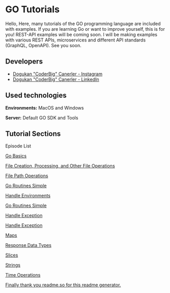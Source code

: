 
# GO Tutorials 

Hello,
Here, many tutorials of the GO programming language are included with examples. 
If you are learning Go or want to improve yourself, 
this is for you! REST-API examples will be coming soon. 
I will be making examples with various REST APIs, 
microservices and different API standards (GraphQL, OpenAPI).
See you soon.


## Developers

- [Dogukan "CoderBig" Canerler - Instagram](https://www.instagram.com/dogukan.sanchez/) 
- [Dogukan "CoderBig" Canerler - LinkedIn](https://www.linkedin.com/in/do%C4%9Fukan-canerler-ba4171187/) 
  
## Used technologies

**Environments:** MacOS and Windows

**Server:** Default GO SDK and Tools

  
## Tutorial Sections

Episode List

[Go Basics](https://github.com/dogukanc760/go-tutorials/tree/main/go-basics)

[File Creation, Processing, and Other File Operations](https://github.com/dogukanc760/go-tutorials/tree/main/extraction-file)

[File Path Operations](https://github.com/dogukanc760/go-tutorials/tree/main/file-paths)

[Go Routines Simple](https://github.com/dogukanc760/go-tutorials/tree/main/goroutines)

[Handle Environments](https://github.com/dogukanc760/go-tutorials/tree/main/handle-environments)

[Go Routines Simple](https://github.com/dogukanc760/go-tutorials/tree/main/goroutines)

[Handle Exception](https://github.com/dogukanc760/go-tutorials/tree/main/handle-exception)

[Handle Exception](https://github.com/dogukanc760/go-tutorials/tree/main/handle-exception)

[Maps](https://github.com/dogukanc760/go-tutorials/tree/main/maps)

[Response Data Types](https://github.com/dogukanc760/go-tutorials/tree/main/response-data)

[Slices](https://github.com/dogukanc760/go-tutorials/tree/main/slices)

[Strings](https://github.com/dogukanc760/go-tutorials/tree/main/strings)

[Time Operations](https://github.com/dogukanc760/go-tutorials/tree/main/time-operations)






[Finally thank you readme.so for this readme generator.](https://readme.so/)


